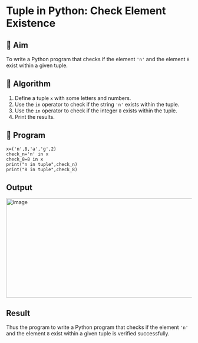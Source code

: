 # Tuple in Python: Check Element Existence

## 🎯 Aim
To write a Python program that checks if the element `'n'` and the element `8` exist within a given tuple.

## 🧠 Algorithm
1. Define a tuple `x` with some letters and numbers.
2. Use the `in` operator to check if the string `'n'` exists within the tuple.
3. Use the `in` operator to check if the integer `8` exists within the tuple.
4. Print the results.

## 🧾 Program
```
x=('n',8,'a','g',2)
check_n='n' in x
check_8=8 in x
print("n in tuple",check_n)
print("8 in tuple",check_8)
```
## Output
<img width="1290" height="270" alt="image" src="https://github.com/user-attachments/assets/d19dc822-bb63-45e5-901a-65c1ff56af96" />

## Result
Thus the program to write a Python program that checks if the element `'n'` and the element `8` exist within a given tuple is verified successfully.
